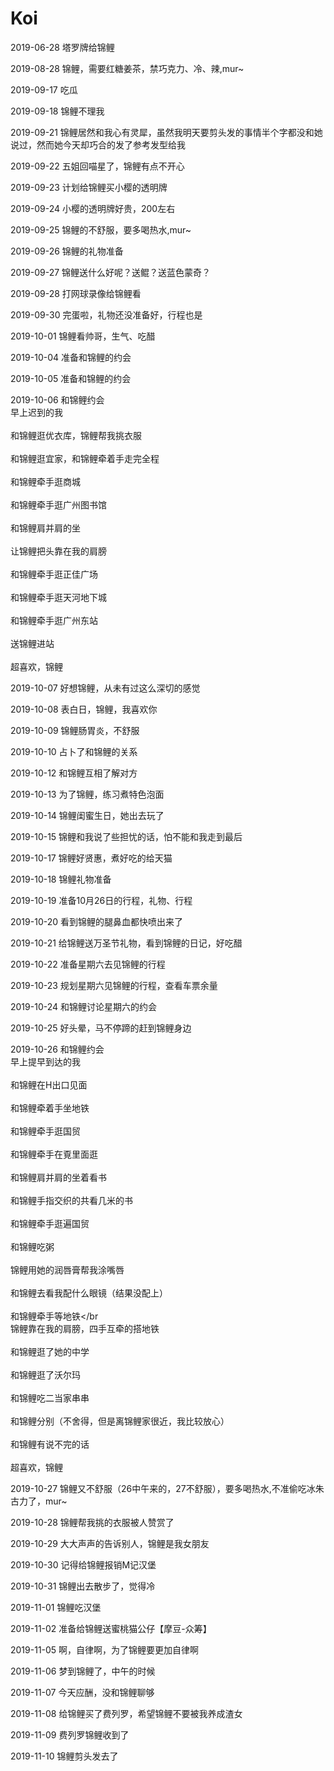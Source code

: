 <h1>Koi</h1>

2019-06-28
塔罗牌给锦鲤

2019-08-28
锦鲤，需要红糖姜茶，禁巧克力、冷、辣,mur~

2019-09-17
吃瓜

2019-09-18
锦鲤不理我

2019-09-21
锦鲤居然和我心有灵犀，虽然我明天要剪头发的事情半个字都没和她说过，然而她今天却巧合的发了参考发型给我

2019-09-22
五姐回喵星了，锦鲤有点不开心

2019-09-23
计划给锦鲤买小樱的透明牌

2019-09-24
小樱的透明牌好贵，200左右

2019-09-25
锦鲤的不舒服，要多喝热水,mur~

2019-09-26
锦鲤的礼物准备

2019-09-27
锦鲤送什么好呢？送鲲？送蓝色蒙奇？

2019-09-28
打网球录像给锦鲤看

2019-09-30
完蛋啦，礼物还没准备好，行程也是

2019-10-01
锦鲤看帅哥，生气、吃醋

2019-10-04
准备和锦鲤的约会

2019-10-05
准备和锦鲤的约会

2019-10-06
和锦鲤约会
<br>早上迟到的我</br>
<br>和锦鲤逛优衣库，锦鲤帮我挑衣服</br>
<br>和锦鲤逛宜家，和锦鲤牵着手走完全程</br>
<br>和锦鲤牵手逛商城</br>
<br>和锦鲤牵手逛广州图书馆</br>
<br>和锦鲤肩并肩的坐</br>
<br>让锦鲤把头靠在我的肩膀</br>
<br>和锦鲤牵手逛正佳广场</br>
<br>和锦鲤牵手逛天河地下城</br>
<br>和锦鲤牵手逛广州东站</br>
<br>送锦鲤进站</br>
<br>超喜欢，锦鲤</br>

2019-10-07
好想锦鲤，从未有过这么深切的感觉

2019-10-08
表白日，锦鲤，我喜欢你

2019-10-09
锦鲤肠胃炎，不舒服

2019-10-10
占卜了和锦鲤的关系

2019-10-12
和锦鲤互相了解对方

2019-10-13
为了锦鲤，练习煮特色泡面

2019-10-14
锦鲤闺蜜生日，她出去玩了

2019-10-15
锦鲤和我说了些担忧的话，怕不能和我走到最后

2019-10-17
锦鲤好贤惠，煮好吃的给天猫

2019-10-18
锦鲤礼物准备

2019-10-19
准备10月26日的行程，礼物、行程

2019-10-20
看到锦鲤的腿鼻血都快喷出来了

2019-10-21
给锦鲤送万圣节礼物，看到锦鲤的日记，好吃醋

2019-10-22
准备星期六去见锦鲤的行程

2019-10-23
规划星期六见锦鲤的行程，查看车票余量

2019-10-24
和锦鲤讨论星期六的约会

2019-10-25
好头晕，马不停蹄的赶到锦鲤身边

2019-10-26
和锦鲤约会
<br>早上提早到达的我</br>
<br>和锦鲤在H出口见面</br>
<br>和锦鲤牵着手坐地铁</br>
<br>和锦鲤牵手逛国贸</br>
<br>和锦鲤牵手在覔里面逛</br>
<br>和锦鲤肩并肩的坐着看书</br>
<br>和锦鲤手指交织的共看几米的书</br>
<br>和锦鲤牵手逛遍国贸</br>
<br>和锦鲤吃粥</br>
<br>锦鲤用她的润唇膏帮我涂嘴唇</br>
<br>和锦鲤去看我配什么眼镜（结果没配上）</br>
<br>和锦鲤牵手等地铁</br
<br>锦鲤靠在我的肩膀，四手互牵的搭地铁</br>
<br>和锦鲤逛了她的中学</br>
<br>和锦鲤逛了沃尔玛</br>
<br>和锦鲤吃二当家串串</br>
<br>和锦鲤分别（不舍得，但是离锦鲤家很近，我比较放心）</br>
<br>和锦鲤有说不完的话</br>
<br>超喜欢，锦鲤</br>

2019-10-27
锦鲤又不舒服（26中午来的，27不舒服），要多喝热水,不准偷吃冰朱古力了，mur~

2019-10-28
锦鲤帮我挑的衣服被人赞赏了

2019-10-29
大大声声的告诉别人，锦鲤是我女朋友

2019-10-30
记得给锦鲤报销M记汉堡

2019-10-31
锦鲤出去散步了，觉得冷

2019-11-01
锦鲤吃汉堡

2019-11-02
准备给锦鲤送蜜桃猫公仔【摩豆-众筹】

2019-11-05
啊，自律啊，为了锦鲤要更加自律啊

2019-11-06
梦到锦鲤了，中午的时候

2019-11-07
今天应酬，没和锦鲤聊够

2019-11-08
给锦鲤买了费列罗，希望锦鲤不要被我养成渣女

2019-11-09
费列罗锦鲤收到了

2019-11-10
锦鲤剪头发去了
